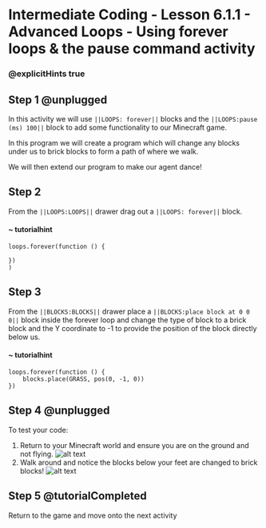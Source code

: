 # Intermediate Coding - Lesson 6.1.1 - Advanced Loops - Using forever loops & the pause command activity
### @explicitHints true

## Step 1 @unplugged

In this activity we will use ``||LOOPS: forever||`` blocks and the ``||LOOPS:pause (ms) 100||`` block to add some functionality to our Minecraft game.

In this program we will create a program which will change any blocks under us to brick blocks to form a path of where we walk.

We will then extend our program to make our agent dance!

## Step 2
From the ``||LOOPS:LOOPS||`` drawer drag out a ``||LOOPS: forever||`` block.
#### ~ tutorialhint
```blocks
loops.forever(function () {
	
})
)
```
## Step 3
From the ``||BLOCKS:BLOCKS||`` drawer place a ``||BLOCKS:place block at 0 0 0||`` block inside the forever loop and change the type of block to a brick block and the Y coordinate to -1 to provide the position of the block directly below us.
#### ~ tutorialhint
```blocks 
loops.forever(function () {
    blocks.place(GRASS, pos(0, -1, 0))
})

```

## Step 4 @unplugged
To test your code:
1. Return to your Minecraft world and ensure you are on the ground and not flying.
![alt text](https://intermediate.codingcredentials.com/Lesson6/6.1.1/images/1.jpg?raw=true "loops")
2. Walk around and notice the blocks below your feet are changed to brick blocks!
![alt text](https://intermediate.codingcredentials.com/Lesson6/6.1.1/images/2.jpg?raw=true "forever")


## Step 5 @tutorialCompleted
Return to the game and move onto the next activity
